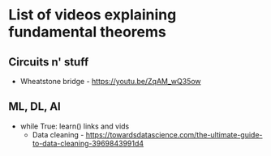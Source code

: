 # List of videos explaining fundamental theorems

## Circuits n' stuff
  - Wheatstone bridge - https://youtu.be/ZqAM_wQ35ow

## ML, DL, AI
  - while True: learn() links and vids
    - Data cleaning - https://towardsdatascience.com/the-ultimate-guide-to-data-cleaning-3969843991d4
